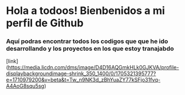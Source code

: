 # Hola a todoos! Bienbenidos a mi perfil de Github

### Aquí podras encontrar todos los codigos que que he ido desarrollando y los proyectos en los que estoy tranajabdo

[link] (https://media.licdn.com/dms/image/D4D16AQGmkHLk0GJKVA/profile-displaybackgroundimage-shrink_350_1400/0/1705321395777?e=1710979200&v=beta&t=Tw_n9NK3d_zBhYuaZY77kSFjo31fvq-A4AoG8squ5sg)

